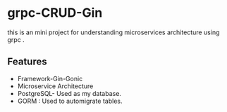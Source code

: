 # grpc-CRUD-Gin
this is an mini project for understanding microservices architecture using grpc .

## Features
- Framework-Gin-Gonic
- Microservice Architecture
- PostgreSQL- Used as my database.
- GORM : Used to automigrate tables.
